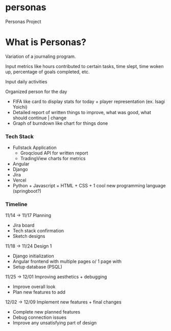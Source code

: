 # personas
Personas Project

# What is Personas?

Variation of a journaling program.

Input metrics like hours contributed to certain tasks, time slept, time woken up, percentage of goals completed, etc.

Input daily activities

Organized person for the day

- FIFA like card to display stats for today + player representation (ex. Isagi Yoichi)
- Detailed report of written things to improve, what was good, what should continue | change
- Graph of burndown like chart for things done

### Tech Stack

- Fullstack Application
    - Groqcloud API for written report
    - TradingView charts for metrics
- Angular
- Django
- Jira
- Vercel
- Python + Javascript + HTML + CSS + 1 cool new programming language (springboot?)

### Timeline

11/14 → 11/17 Planning

- Jira board
- Tech stack confirmation
- Sketch designs

11/18 → 11/24 Design 1

- Django initialization
- Angular frontend with multiple pages o/ 1 page with
- Setup database (PSQL)

11/25 → 12/01 Improving aesthetics + debugging

- Improve overall look
- Plan new features to add

12/02 → 12/09 Implement new features + final changes

- Complete new planned features
- Debug connection issues
- Improve any unsatisfying part of design
